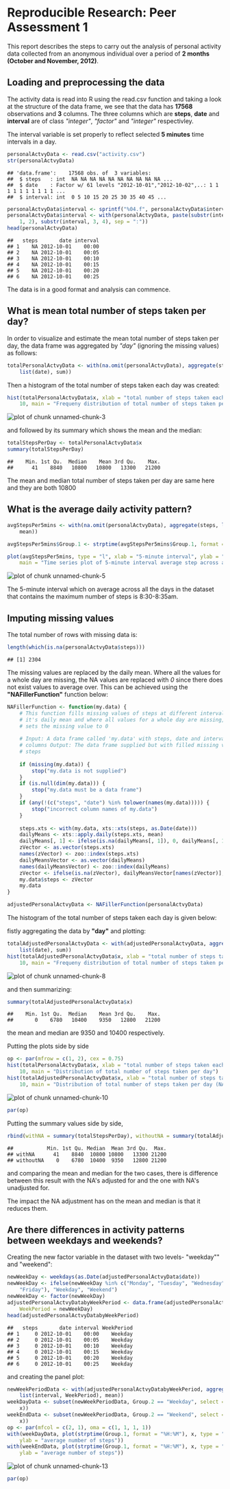 # Reproducible Research: Peer Assessment 1
This report describes the steps to carry out the analysis of personal activity data collected from an anonymous individual over a period of **2 months (October and November, 2012)**.

## Loading and preprocessing the data
The activity data is read into R using the read.csv function and taking a look at the structure of the data frame, we see that the data has **17568** observations and **3** columns. The three columns which are **steps**, **date** and **interval** are of class *"integer"*, *"factor"* and *"integer"* respectivley.

The interval variable is set properly to reflect selected **5 minutes** time intervals in a day. 


```r
personalActvyData <- read.csv("activity.csv")
str(personalActvyData)
```

```
## 'data.frame':	17568 obs. of  3 variables:
##  $ steps   : int  NA NA NA NA NA NA NA NA NA NA ...
##  $ date    : Factor w/ 61 levels "2012-10-01","2012-10-02",..: 1 1 1 1 1 1 1 1 1 1 ...
##  $ interval: int  0 5 10 15 20 25 30 35 40 45 ...
```

```r
personalActvyData$interval <- sprintf("%04.f", personalActvyData$interval)
personalActvyData$interval <- with(personalActvyData, paste(substr(interval, 
    1, 2), substr(interval, 3, 4), sep = ":"))
head(personalActvyData)
```

```
##   steps       date interval
## 1    NA 2012-10-01    00:00
## 2    NA 2012-10-01    00:05
## 3    NA 2012-10-01    00:10
## 4    NA 2012-10-01    00:15
## 5    NA 2012-10-01    00:20
## 6    NA 2012-10-01    00:25
```


The data is in a good format and analysis can commence.

## What is mean total number of steps taken per day?
In order to visualize and estimate the mean total number of steps taken per day, the data frame was aggregated by *"day"* (ignoring the missing values) as follows:


```r
totalPersonalActvyData <- with(na.omit(personalActvyData), aggregate(steps, 
    list(date), sum))
```


Then a histogram of the total number of steps taken each day was created:


```r
hist(totalPersonalActvyData$x, xlab = "total number of steps taken each day", 
    10, main = "Frequeny distribution of total number of steps taken per day")
```

![plot of chunk unnamed-chunk-3](figure/unnamed-chunk-3.png) 


and followed by its summary which shows the mean and the median:


```r
totalStepsPerDay <- totalPersonalActvyData$x
summary(totalStepsPerDay)
```

```
##    Min. 1st Qu.  Median    Mean 3rd Qu.    Max. 
##      41    8840   10800   10800   13300   21200
```


The  mean and median total number of steps taken per day are same here and they are both  10800

## What is the average daily activity pattern?

```r
avgStepsPer5mins <- with(na.omit(personalActvyData), aggregate(steps, list(interval), 
    mean))

avgStepsPer5mins$Group.1 <- strptime(avgStepsPer5mins$Group.1, format = "%H:%M")

plot(avgStepsPer5mins, type = "l", xlab = "5-minute interval", ylab = "average number of steps taken across all days", 
    main = "Time series plot of 5-minute interval average step across all days")
```

![plot of chunk unnamed-chunk-5](figure/unnamed-chunk-5.png) 


The 5-minute interval which on average across all the days in the dataset that contains the maximum number of steps is 8:30-8:35am.

## Imputing missing values
The total number of rows with missing data is:

```r
length(which(is.na(personalActvyData$steps)))
```

```
## [1] 2304
```


The missing values are replaced by the daily mean. Where all the values for a whole day are missing, the NA values are replaced with *0* since there does not exist values to average over. This can be achieved using the **"NAFillerFunction"** function below:



```r
NAFillerFunction <- function(my.data) {
    # This function fills missing values of steps at different intervals with
    # it's daily mean and where all values for a whole day are missing, then it
    # sets the missing value to 0
    
    # Input: A data frame called 'my.data' with steps, date and interval as
    # columns Output: The data frame supplied but with filled missing values for
    # steps
    
    if (missing(my.data)) {
        stop("my.data is not supplied")
    }
    if (is.null(dim(my.data))) {
        stop("my.data must be a data frame")
    }
    if (any(!(c("steps", "date") %in% tolower(names(my.data))))) {
        stop("incorrect column names of my.data")
    }
    
    steps.xts <- with(my.data, xts::xts(steps, as.Date(date)))
    dailyMeans <- xts::apply.daily(steps.xts, mean)
    dailyMeans[, 1] <- ifelse(is.na(dailyMeans[, 1]), 0, dailyMeans[, 1])
    zVector <- as.vector(steps.xts)
    names(zVector) <- zoo::index(steps.xts)
    dailyMeansVector <- as.vector(dailyMeans)
    names(dailyMeansVector) <- zoo::index(dailyMeans)
    zVector <- ifelse(is.na(zVector), dailyMeansVector[names(zVector)], zVector)
    my.data$steps <- zVector
    my.data
}

adjustedPersonalActvyData <- NAFillerFunction(personalActvyData)
```


The histogram of the total number of steps taken each day is given below:

fistly aggregating the data by **"day"** and plotting:

```r
totalAdjustedPersonalActvyData <- with(adjustedPersonalActvyData, aggregate(steps, 
    list(date), sum))
hist(totalAdjustedPersonalActvyData$x, xlab = "total number of steps taken each day", 
    10, main = "Frequeny distribution of total number of steps taken per day (NA adjusted)")
```

![plot of chunk unnamed-chunk-8](figure/unnamed-chunk-8.png) 


and then summarizing:

```r
summary(totalAdjustedPersonalActvyData$x)
```

```
##    Min. 1st Qu.  Median    Mean 3rd Qu.    Max. 
##       0    6780   10400    9350   12800   21200
```

the mean and median are   9350 and  10400 respectively.

Putting the plots side by side


```r
op <- par(mfrow = c(1, 2), cex = 0.75)
hist(totalPersonalActvyData$x, xlab = "total number of steps taken each day", 
    10, main = "Distribution of total number of steps taken per day")
hist(totalAdjustedPersonalActvyData$x, xlab = "total number of steps taken each day", 
    10, main = "Distribution of total number of steps taken per day (NA adjusted)")
```

![plot of chunk unnamed-chunk-10](figure/unnamed-chunk-10.png) 

```r
par(op)
```


Putting the summary values side by side,


```r
rbind(withNA = summary(totalStepsPerDay), withoutNA = summary(totalAdjustedPersonalActvyData$x))
```

```
##           Min. 1st Qu. Median  Mean 3rd Qu.  Max.
## withNA      41    8840  10800 10800   13300 21200
## withoutNA    0    6780  10400  9350   12800 21200
```


and comparing the mean and median for the two cases, there is difference between this result with the NA's adjusted for and the one with NA's unadjusted for. 

The impact the NA adjustment has on the mean and median is that it reduces them.

## Are there differences in activity patterns between weekdays and weekends?
Creating the new factor variable in the dataset with two levels- "weekday"" and "weekend":

```r
newWeekDay <- weekdays(as.Date(adjustedPersonalActvyData$date))
newWeekDay <- ifelse(newWeekDay %in% c("Monday", "Tuesday", "Wednesday", "Thursday", 
    "Friday"), "Weekday", "Weekend")
newWeekDay <- factor(newWeekDay)
adjustedPersonalActvyDatabyWeekPeriod <- data.frame(adjustedPersonalActvyData, 
    WeekPeriod = newWeekDay)
head(adjustedPersonalActvyDatabyWeekPeriod)
```

```
##   steps       date interval WeekPeriod
## 1     0 2012-10-01    00:00    Weekday
## 2     0 2012-10-01    00:05    Weekday
## 3     0 2012-10-01    00:10    Weekday
## 4     0 2012-10-01    00:15    Weekday
## 5     0 2012-10-01    00:20    Weekday
## 6     0 2012-10-01    00:25    Weekday
```


and creating the panel plot:


```r
newWeekPeriodData <- with(adjustedPersonalActvyDatabyWeekPeriod, aggregate(steps, 
    list(interval, WeekPeriod), mean))
weekDayData <- subset(newWeekPeriodData, Group.2 == "Weekday", select = c(Group.1, 
    x))
weekEndData <- subset(newWeekPeriodData, Group.2 == "Weekend", select = c(Group.1, 
    x))
op <- par(mfcol = c(2, 1), oma = c(1, 1, 1, 1))
with(weekDayData, plot(strptime(Group.1, format = "%H:%M"), x, type = "l", xlab = "5-mins interval (weekday)", 
    ylab = "average number of steps"))
with(weekEndData, plot(strptime(Group.1, format = "%H:%M"), x, type = "l", xlab = "5-mins interval (weekend)", 
    ylab = "average number of steps"))
```

![plot of chunk unnamed-chunk-13](figure/unnamed-chunk-13.png) 

```r
par(op)
```


